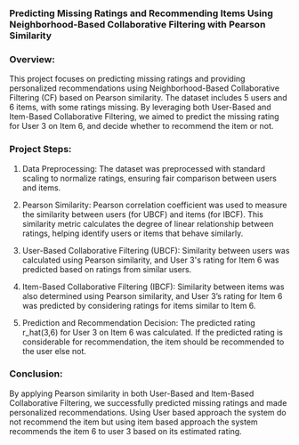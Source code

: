 ### Predicting Missing Ratings and Recommending Items Using Neighborhood-Based Collaborative Filtering with Pearson Similarity
### Overview: 
This project focuses on predicting missing ratings and providing personalized recommendations using Neighborhood-Based Collaborative Filtering (CF) based on Pearson similarity. The dataset includes 5 users and 6 items, with some ratings missing. By leveraging both User-Based and Item-Based Collaborative Filtering, we aimed to predict the missing rating for User 3 on Item 6, and decide whether to recommend the item or not.

### Project Steps:
1. Data Preprocessing:
The dataset was preprocessed with standard scaling to normalize ratings, ensuring fair comparison between users and items.

2. Pearson Similarity:
Pearson correlation coefficient was used to measure the similarity between users (for UBCF) and items (for IBCF). This similarity metric calculates the degree of linear relationship between ratings, helping identify users or items that behave similarly.

3. User-Based Collaborative Filtering (UBCF):
Similarity between users was calculated using Pearson similarity, and User 3's rating for Item 6 was predicted based on ratings from similar users.

4. Item-Based Collaborative Filtering (IBCF):
Similarity between items was also determined using Pearson similarity, and User 3’s rating for Item 6 was predicted by considering ratings for items similar to Item 6.

5. Prediction and Recommendation Decision:
The predicted rating r_hat(3,6) for User 3 on Item 6 was calculated. If the predicted rating is considerable for recommendation, the item should be recommended to the user else not.

### Conclusion: 
By applying Pearson similarity in both User-Based and Item-Based Collaborative Filtering, we successfully predicted missing ratings and made personalized recommendations. Using User based approach the system do not recommend the item but using item based approach the system recommends the item 6 to user 3 based on its estimated rating.
